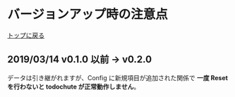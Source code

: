 # バージョンアップ時の注意点
[トップに戻る](index.html)

## 2019/03/14 v0.1.0 以前 → v0.2.0
データは引き継がれますが、Config に新規項目が追加された関係で **一度 Reset を行わないと todochute が正常動作しません**。
